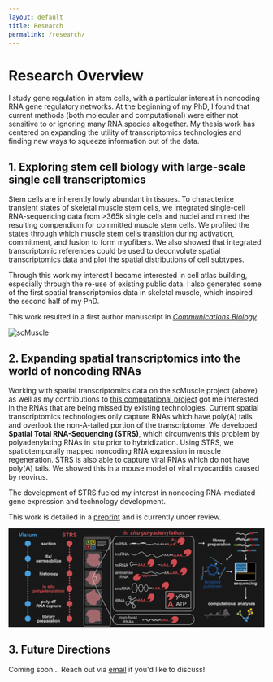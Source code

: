 ```yaml
---
layout: default
title: Research
permalink: /research/
---
```

# Research Overview
I study gene regulation in stem cells, with a particular interest in noncoding RNA gene regulatory networks. At the beginning of my PhD, I found that current methods (both molecular and computational) were either not sensitive to or ignoring many RNA species altogether. My thesis work has centered on expanding the utility of transcriptomics technologies and finding new ways to squeeze information out of the data.

## **1. Exploring stem cell biology with large-scale single cell transcriptomics**
Stem cells are inherently lowly abundant in tissues. To characterize transient states of skeletal muscle stem cells, we integrated single-cell RNA-sequencing data from >365k single cells and nuclei and mined the resulting compendium for committed muscle stem cells. We profiled the states through which muscle stem cells transition during activation, commitment, and fusion to form myofibers. We also showed that integrated transcriptomic references could be used to deconvolute spatial transcriptomics data and plot the spatial distributions of cell subtypes.

Through this work my interest I became interested in cell atlas building, especially through the re-use of existing public data. I also generated some of the first spatial transcriptomics data in skeletal muscle, which inspired the second half of my PhD.

This work resulted in a first author manuscript in [*Communications Biology*](https://www.nature.com/articles/s42003-021-02810-x).

![scMuscle](images/thesis_summary/scMuscle_umap_harmony_vBlack.png)



## **2. Expanding spatial transcriptomics into the world of noncoding RNAs**
Working with spatial transcriptomics data on the scMuscle project (above) as well as my contributions to [this computational project](https://www.nature.com/articles/s41467-021-22496-3) got me interested in the RNAs that are being missed by existing technologies. Current spatial transcriptomics technologies only capture RNAs which have poly(A) tails and overlook the non-A-tailed portion of the transcriptome. We developed **Spatial Total RNA-Sequencing (STRS)**, which circumvents this problem by polyadenylating RNAs in situ prior to hybridization. Using STRS, we spatiotemporally mapped noncoding RNA expression in muscle regeneration. STRS is also able to capture viral RNAs which do not have poly(A) tails. We showed this in a mouse model of viral myocarditis caused by reovirus.

The development of STRS fueled my interest in noncoding RNA-mediated gene expression and technology development.  

This work is detailed in a [preprint](https://www.biorxiv.org/content/10.1101/2022.04.20.488964v1) and is currently under review.

![scMuscle](images/thesis_summary/STRS_v2_DarkMode.png)



## 3. Future Directions
Coming soon... Reach out via [email](dwm269@cornell.edu) if you'd like to discuss!
